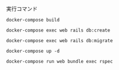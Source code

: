 実行コマンド

```
docker-compose build
```

```
docker-compose exec web rails db:create
```

```
docker-compose exec web rails db:migrate
```

```
docker-compose up -d
```

```
docker-compose run web bundle exec rspec
```

